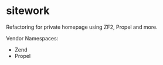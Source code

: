 sitework
========

Refactoring for private homepage using ZF2, Propel and more. 


Vendor Namespaces:
- Zend
- Propel

